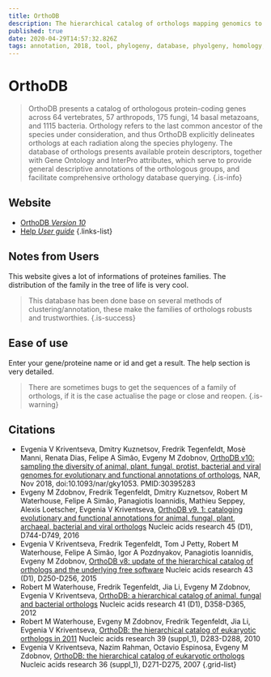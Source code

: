 ```yaml
---
title: OrthoDB
description: The hierarchical catalog of orthologs mapping genomics to functional data
published: true
date: 2020-04-29T14:57:32.826Z
tags: annotation, 2018, tool, phylogeny, database, phyolgeny, homology, 2010, orthology, protein family, 2015, 2016, 2012, 2007, data export, phy
---
```


# OrthoDB

> OrthoDB presents a catalog of orthologous protein-coding genes across 64 vertebrates, 57 arthropods, 175 fungi, 14 basal metazoans, and 1115 bacteria. Orthology refers to the last common ancestor of the species under consideration, and thus OrthoDB explicitly delineates orthologs at each radiation along the species phylogeny. The database of orthologs presents available protein descriptors, together with Gene Ontology and InterPro attributes, which serve to provide general descriptive annotations of the orthologous groups, and facilitate comprehensive orthology database querying.
{.is-info}

## Website
- [OrthoDB *Version 10*](https://www.orthodb.org/)
- [Help *User guide*](https://www.orthodb.org/orthodb_userguide.html)
{.links-list}

## Notes from Users
This website gives a lot of informations of proteines families. The distribution of the family in the tree of life is very cool.
> This database has been done base on several methods of clustering/annotation, these make the families of orthologs robusts and trustworthies.
{.is-success}


## Ease of use
Enter your gene/proteine name or id and get a result. The help section is very detailed.
> There are sometimes bugs to get the sequences of a family of orthologs, if it is the case actualise the page or close and reopen.
{.is-warning}


## Citations
- Evgenia V Kriventseva, Dmitry Kuznetsov, Fredrik Tegenfeldt, Mosè Manni, Renata Dias, Felipe A Simão, Evgeny M Zdobnov, [OrthoDB v10: sampling the diversity of animal, plant, fungal, protist, bacterial and viral genomes for evolutionary and functional annotations of orthologs](https://academic.oup.com/nar/article/47/D1/D807/5160989), NAR, Nov 2018, doi:10.1093/nar/gky1053. PMID:30395283
- Evgeny M Zdobnov, Fredrik Tegenfeldt, Dmitry Kuznetsov, Robert M Waterhouse, Felipe A Simão, Panagiotis Ioannidis, Mathieu Seppey, Alexis Loetscher, Evgenia V Kriventseva, [OrthoDB v9. 1: cataloging evolutionary and functional annotations for animal, fungal, plant, archaeal, bacterial and viral orthologs](https://academic.oup.com/nar/article/45/D1/D744/2605742) Nucleic acids research 45 (D1), D744-D749, 2016
- Evgenia V Kriventseva, Fredrik Tegenfeldt, Tom J Petty, Robert M Waterhouse, Felipe A Simão, Igor A Pozdnyakov, Panagiotis Ioannidis, Evgeny M Zdobnov, [OrthoDB v8: update of the hierarchical catalog of orthologs and the underlying free software](https://academic.oup.com/nar/article/43/D1/D250/2439459) Nucleic acids research 43 (D1), D250-D256, 2015
- Robert M Waterhouse, Fredrik Tegenfeldt, Jia Li, Evgeny M Zdobnov, Evgenia V Kriventseva, [OrthoDB: a hierarchical catalog of animal, fungal and bacterial orthologs](https://academic.oup.com/nar/article/41/D1/D358/1060216) Nucleic acids research 41 (D1), D358-D365, 2012
- Robert M Waterhouse, Evgeny M Zdobnov, Fredrik Tegenfeldt, Jia Li, Evgenia V Kriventseva, [OrthoDB: the hierarchical catalog of eukaryotic orthologs in 2011](https://academic.oup.com/nar/article/39/suppl_1/D283/2508694) Nucleic acids research 39 (suppl_1), D283-D288, 2010
- Evgenia V Kriventseva, Nazim Rahman, Octavio Espinosa, Evgeny M Zdobnov, [OrthoDB: the hierarchical catalog of eukaryotic orthologs](https://academic.oup.com/nar/article/36/suppl_1/D271/2507124) Nucleic acids research 36 (suppl_1), D271-D275, 2007
{.grid-list}
